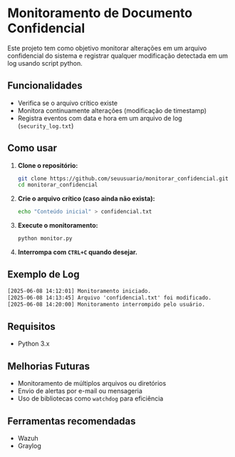 # Monitoramento de Documento Confidencial

Este projeto tem como objetivo monitorar alterações em um arquivo confidencial do sistema e registrar qualquer modificação detectada em um log usando script python.

## Funcionalidades

- Verifica se o arquivo crítico existe
- Monitora continuamente alterações (modificação de timestamp)
- Registra eventos com data e hora em um arquivo de log (`security_log.txt`)

## Como usar

1. **Clone o repositório:**
   ```bash
   git clone https://github.com/seuusuario/monitorar_confidencial.git
   cd monitorar_confidencial
   ```

2. **Crie o arquivo crítico (caso ainda não exista):**
   ```bash
   echo "Conteúdo inicial" > confidencial.txt
   ```

3. **Execute o monitoramento:**
   ```bash
   python monitor.py
   ```

4. **Interrompa com `CTRL+C` quando desejar.**

## Exemplo de Log
```txt
[2025-06-08 14:12:01] Monitoramento iniciado.
[2025-06-08 14:13:45] Arquivo 'confidencial.txt' foi modificado.
[2025-06-08 14:20:00] Monitoramento interrompido pelo usuário.
```

## Requisitos
- Python 3.x

## Melhorias Futuras
- Monitoramento de múltiplos arquivos ou diretórios
- Envio de alertas por e-mail ou mensageria
- Uso de bibliotecas como `watchdog` para eficiência

## Ferramentas recomendadas

- Wazuh
- Graylog
